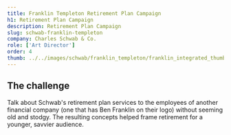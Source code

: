 ```yaml
---
title: Franklin Templeton Retirement Plan Campaign
h1: Retirement Plan Campaign
description: Retirement Plan Campaign
slug: schwab-franklin-templeton
company: Charles Schwab & Co.
role: ['Art Director']
order: 4
thumb: ../../images/schwab/franklin_templeton/franklin_integrated_thumb.jpg
---
```


## The challenge

Talk about Schwab's retirement plan services to the employees of another financial company (one that has Ben Franklin on their logo) without seeming old and stodgy. The resulting concepts helped frame retirement for a younger, savvier audience.
